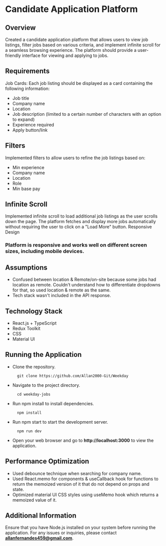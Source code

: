 # Candidate Application Platform

## Overview
Created a candidate application platform that allows users to view job listings, filter jobs based on various criteria, and implement infinite scroll for a seamless browsing experience. The platform should provide a user-friendly interface for viewing and applying to jobs.

## Requirements
Job Cards: Each job listing should be displayed as a card containing the following information:
- Job title
- Company name
- Location
- Job description (limited to a certain number of characters with an option to expand)
- Experience required
- Apply button/link

## Filters
Implemented filters to allow users to refine the job listings based on:
- Min experience
- Company name
- Location
- Role
- Min base pay

## Infinite Scroll
Implemented infinite scroll to load additional job listings as the user scrolls down the page. The platform fetches and display more jobs automatically without requiring the user to click on a "Load More" button.
Responsive Design

### Platform is responsive and works well on different screen sizes, including mobile devices.

## Assumptions
- Confused between location & Remote/on-site because some jobs had location as remote. Couldn't understand how to differentiate dropdowns for that, so used location & remote as the same.
- Tech stack wasn't included in the API response.

## Technology Stack
- React.js + TypeScript
- Redux Toolkit
- CSS
- Material UI

## Running the Application
- Clone the repository.
  ```
    git clone https://github.com/Allan2000-Git/Weekday
  ```
- Navigate to the project directory.
  ```
    cd weekday-jobs
  ```
- Run npm install to install dependencies.
  ```
    npm install
  ```
- Run npm start to start the development server.
  ```
    npm run dev
  ```
- Open your web browser and go to **http://localhost:3000** to view the application.

## Performance Optimization
- Used debounce technique when searching for company name.
- Used React.memo for components & useCallback hook for functions to return the memoized version of it that do not depend on props and state.
- Optimized material UI CSS styles using useMemo hook which returns a memoized value of it.

## Additional Information
Ensure that you have Node.js installed on your system before running the application.
For any issues or inquiries, please contact **allanfernandes459@gmail.com**.